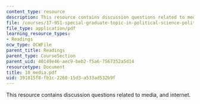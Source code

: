 ```yaml
---
content_type: resource
description: This resource contains discussion questions related to media, and internet.
file: /courses/17-951-special-graduate-topic-in-political-science-political-behavior-fall-2005/391815f8fb1c226015d3a533ad532b9f_10_media.pdf
file_type: application/pdf
learning_resource_types:
- Readings
ocw_type: OCWFile
parent_title: Readings
parent_type: CourseSection
parent_uid: 40149e46-aec9-beb2-f5a6-7567352a5d14
resourcetype: Document
title: 10_media.pdf
uid: 391815f8-fb1c-2260-15d3-a533ad532b9f
---
```

This resource contains discussion questions related to media, and internet.


